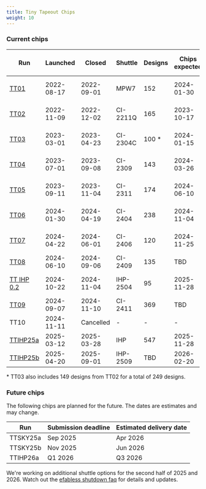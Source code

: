 ```yaml
---
title: Tiny Tapeout Chips
weight: 10
---
```


### Current chips

| Run                                               | Launched   | Closed     | Shuttle  | Designs | Chips expected | Estimated delivery date |
| ------------------------------------------------- | ---------- | ---------- | -------- | ------- | -------------- | ----------------------- |
| [TT01](/runs/tt01)                                | 2022-08-17 | 2022-09-01 | MPW7     | 152     | 2024-01-30     | None - test shuttle     |
| [TT02](/runs/tt02)                                | 2022-11-09 | 2022-12-02 | CI-2211Q | 165     | 2023-10-17     | Shipped 2024-01-25      |
| [TT03](/runs/tt03)                                | 2023-03-01 | 2023-04-23 | CI-2304C | 100 \*  | 2024-01-15     | Shipped 2024-03-28      |
| [TT04](/runs/tt04)                                | 2023-07-01 | 2023-09-08 | CI-2309  | 143     | 2024-03-26     | Shipped 2024-05-24      |
| [TT05](/runs/tt05)                                | 2023-09-11 | 2023-11-04 | CI-2311  | 174     | 2024-06-10     | Shipped 2024-07-05      |
| [TT06](/runs/tt06)                                | 2024-01-30 | 2024-04-19 | CI-2404  | 238     | 2024-11-04     | Shipped 2024-12-07      |
| [TT07](/runs/tt07)                                | 2024-04-22 | 2024-06-01 | CI-2406  | 120     | 2024-11-25     | Shipped 2025-01-15      |
| [TT08](/runs/tt08)                                | 2024-06-10 | 2024-09-06 | CI-2409  | 135     | TBD            | TBD                     |
| [TT IHP 0.2](/runs/ttihp0p2)                      | 2024-10-22 | 2024-11-04 | IHP-2504 | 95      | 2025-11-28     | None - test shuttle     |
| [TT09](/runs/tt09)                                | 2024-09-07 | 2024-11-10 | CI-2411  | 369     | TBD            | TBD                     |
| TT10                                              | 2024-11-11 | Cancelled  | -        | -       | -              | -                       |
| [TTIHP25a](/runs/ttihp25a)                        | 2025-03-12 | 2025-03-28 | IHP      | 547     | 2025-11-28     | 2026-02-01              |
| [TTIHP25b](https://app.tinytapeout.com/shuttles/ttihp25b) | 2025-04-20 | 2025-09-01 | IHP-2509 | TBD     | 2026-02-20     | 2026-04-01              |

\* TT03 also includes 149 designs from TT02 for a total of 249 designs.

### Future chips

The following chips are planned for the future. The dates are estimates and may change.

| Run      | Submission deadline | Estimated delivery date |
| -------- | ------------------- | ----------------------- |
| TTSKY25a | Sep 2025            | Apr 2026                |
| TTSKY25b | Nov 2025            | Jun 2026                |
| TTIHP26a | Q1 2026             | Q3 2026                 |

We're working on additional shuttle options for the second half of 2025 and 2026. Watch out the [efabless shutdown faq](https://tinytapeout.com/efabless-faq) for details and updates.
